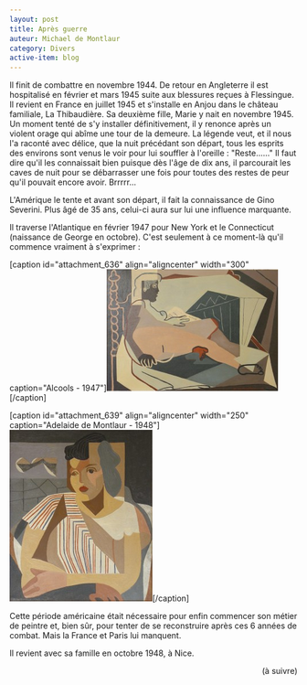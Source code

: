 ```yaml
---
layout: post
title: Après guerre
auteur: Michael de Montlaur
category: Divers
active-item: blog
---
```

Il finit de combattre en novembre 1944. De retour en Angleterre il est hospitalisé en février et mars 1945 suite aux blessures reçues à Flessingue.
Il revient en France en juillet 1945 et s'installe en Anjou dans le château familiale, La Thibaudière. Sa deuxième fille, Marie y nait en novembre 1945. Un moment tenté de s'y installer définitivement, il y renonce après un violent orage qui abîme une tour de la demeure.
La légende veut, et il nous l'a raconté avec délice, que la nuit précédant son départ, tous les esprits des environs sont venus le voir pour lui souffler à l'oreille : "Reste......" Il faut dire qu'il les connaissait bien puisque dès l'âge de dix ans, il parcourait les caves de nuit pour se débarrasser une fois pour toutes des restes de peur qu'il pouvait encore avoir. Brrrrr...

L'Amérique le tente et avant son départ, il fait la connaissance de Gino Severini. Plus âgé de 35 ans, celui-ci aura sur lui une influence marquante.

Il traverse l'Atlantique en février 1947 pour New York et le Connecticut (naissance de George en octobre). C'est seulement à ce moment-là qu'il commence vraiment à s'exprimer :

[caption id="attachment_636" align="aligncenter" width="300" caption="Alcools - 1947"]<a href="/photos/wordpress/Alcools_1947.jpg"><img class="size-medium wp-image-636" title="Alcools" src="/photos/wordpress/Alcools_1947-300x213.jpg" alt="" width="300" height="213" /></a>[/caption]

[caption id="attachment_639" align="aligncenter" width="250" caption="Adelaide de Montlaur - 1948"]<a href="/photos/wordpress/APO_1948.jpg"><img class="size-medium wp-image-639" title="APO_1948" src="/photos/wordpress/APO_1948-250x300.jpg" alt="" width="250" height="300" /></a>[/caption]

Cette période américaine était nécessaire pour enfin commencer son métier de peintre et, bien sûr, pour tenter de se reconstruire après ces 6 années de combat. Mais la France et Paris lui manquent.

Il revient avec sa famille en octobre 1948, à Nice.
<p style="text-align: right;">(à suivre)</p>
